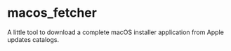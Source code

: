# macos_fetcher
A little tool to download a complete macOS installer application from Apple updates catalogs.
